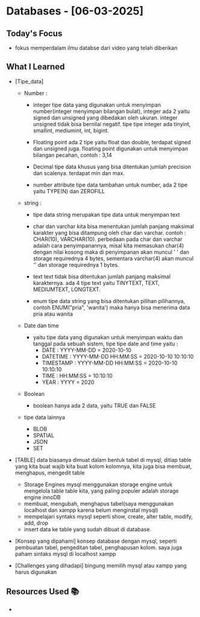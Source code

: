 # Databases - [06-03-2025]

## Today's Focus

- fokus memperdalam ilmu databse dari video yang telah diberikan

## What I Learned

- [Tipe_data]
    - Number : 
        - integer
            tipe data yang digunakan untuk menyimpan number(integer menyimpan bilangan bulat), integer ada 2 yaitu signed dan unsigned yang dibedakan oleh ukuran. integer unsigned tidak bisa bernilai negatif. tipe tipe integer ada tinyint, smallint, mediumint, int, bigint.

        - Floating point
            ada 2 tipe yaitu float dan double, terdapat signed dan unsigned juga. floating point digunakan untuk menyimpan bilangan pecahan, contoh : 3,14

        - Decimal
            tipe data khusus yang bisa ditentukan jumlah precision dan scalenya. terdapat min dan max.

        - number attribute
            tipe data tambahan untuk number, ada 2 tipe yaitu TYPE(N) dan ZEROFILL

    - string :
        - tipe data string merupakan tipe data untuk menyimpan text
        - char dan varchar 
            kita bisa menentukan jumlah panjang maksimal karakter yang bisa ditampung oleh char dan varchar. contoh : CHAR(10), VARCHAR(10). 
            perbedaan pada char dan varchar adalah cara penyimpanannya, misal kita memasukan char(4) dengan nilai kosong maka di penyimpanan akan muncul '    ' dan storage requirednya 4 bytes, sementara varchar(4) akan muncul '' dan storage requirednya 1 bytes.

        - text
            text tidak bisa ditentukan jumlah panjang maksimal karakternya. ada 4 tipe text yaitu TINYTEXT, TEXT, MEDIUMTEXT, LONGTEXT.
        
        - enum 
            tipe data string yang bisa ditentukan pilihan pilihannya, contoh ENUM("pria", 'wanita') maka hanya bisa menerima data pria atau wanita

    - Date dan time
        - yaitu tipe data yang digunakan untuk menyimpan waktu dan tanggal pada sebuah sistem, tipe tipe date and time yaitu :
            - DATE : YYYY-MM-DD = 2020-10-10
            - DATETIME : YYYY-MM-DD HH:MM:SS = 2020-10-10 10:10:10
            - TIMESTAMP : YYYY-MM-DD HH:MM:SS = 2020-10-10 10:10:10
            - TIME : HH:MM:SS = 10:10:10
            - YEAR : YYYY = 2020
    
    - Boolean
        - boolean hanya ada 2 data, yaitu TRUE dan FALSE

    - tipe data lainnya 
        - BLOB
        - SPATIAL
        - JSON
        - SET

- [TABLE]
    data biasanya dimuat dalam bentuk tabel di mysql, ditiap table yang kita buat wajib kita buat kolom kolomnya, kita juga bisa membuat, menghapus, mengedit table
    - Storage Engines
        mysql menggunakan storage engine untuk mengelola table table kita, yang paling populer adalah storage engine innoDB
    - membuat, mengubah, menghapus tabel(saya menggunakan localhost dan xampp karena belum menginstal mysql)
    - mempelajari syntaks mysql seperti show, create, alter table, modify, add, drop
    - insert data ke table yang sudah dibuat di database.


- [Konsep yang dipahami]
    konsep database dengan mysql, seperti pembuatan tabel, pengeditan tabel, penghapusan kolom. saya juga paham sintaks mysql di localhost xampp

- [Challenges yang dihadapi]
    bingung memilih mysql atau xampp yang harus digunakan
## Resources Used 📚

-
